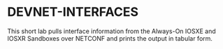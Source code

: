 # DEVNET-INTERFACES
This short lab pulls interface information from the Always-On IOSXE and IOSXR Sandboxes over NETCONF and prints the output in tabular form.
